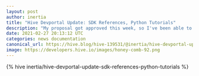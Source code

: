 ```yaml
---
layout: post
author: inertia
title: "Hive Devportal Update: SDK References, Python Tutorials"
description: "My proposal got approved this week, so I've been able to dedicate serious time to documentation."
date: 2021-02-27 20:13:12 UTC
categories: news documentation
canonical_url: https://hive.blog/hive-139531/@inertia/hive-devportal-update-sdk-references-python-tutorials
image: https://developers.hive.io/images/honey-comb-92.png
---
```

{% hive inertia/hive-devportal-update-sdk-references-python-tutorials %}
